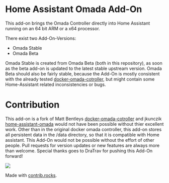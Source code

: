 # Home Assistant Omada Add-On
This add-on brings the Omada Controller directly into Home Assistant running on an 64 bit ARM or a x64 processor.

There exist two Add-On-Versions:
- Omada Stable
- Omada Beta

Omada Stable is created from Omada Beta (both in this repository), as soon as the beta add-on is updated to the latest
stable upstream version. Omada Beta should also be fairly stable, because the Add-On is mostly consistent with the already tested [docker-omada-cotroller](https://github.com/mbentley/docker-omada-controller), but might contain some Home-Assistant related inconsistencies or bugs.

# Contribution 
This add-on is a fork of Matt Bentleys [docker-omada-cotroller](https://github.com/mbentley/docker-omada-controller) and jkunczik [home-assistant-omada](https://github.com/jkunczik/home-assistant-omada) would not have been possible without thier excellent work. Other than in the original docker omada controller, this add-on stores all persistent data in the /data directory, so that it is compatible with Home assistant. This Add-On would not be possible without the effort of other people. Pull requests for version
updates or new features are always more than welcome. Special thanks goes to DraTrav for pushing this Add-On forward!

<a href="https://github.com/jkunczik/home-assistant-omada/graphs/contributors">
  <img src="https://contrib.rocks/image?repo=jkunczik/home-assistant-omada" />
</a>

Made with [contrib.rocks](https://contrib.rocks).

